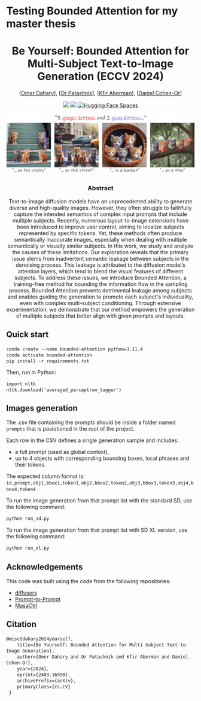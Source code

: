 # Testing Bounded Attention for my master thesis

<div align="center">
<h1>Be Yourself: Bounded Attention for Multi-Subject Text-to-Image Generation (ECCV 2024)</h1>

[[Omer Dahary]()], [[Or Patashnik]()], [[Kfir Aberman]()], [[Daniel Cohen-Or]()]

<a href="https://omer11a.github.io/bounded-attention/"><img src="https://img.shields.io/static/v1?label=Project&message=Website&color=red" height=20.5></a>
<a href="https://arxiv.org/abs/2403.16990"><img src="https://img.shields.io/badge/arXiv-BA-b31b1b.svg" height=20.5></a>
[![Hugging Face Spaces](https://img.shields.io/badge/%F0%9F%A4%97%20Hugging%20Face-Spaces-blue)](https://huggingface.co/spaces/omer11a/bounded-attention)

<p align="center">
<img src="images/teaser.jpg" width="800px"/>
</p>

<h3>Abstract</h3>

Text-to-image diffusion models have an unprecedented ability to generate diverse and high-quality images. However, they often struggle to faithfully capture the intended semantics of complex input prompts that include multiple subjects. Recently, numerous layout-to-image extensions have been introduced to improve user control, aiming to localize subjects represented by specific tokens. Yet, these methods often produce semantically inaccurate images, especially when dealing with multiple semantically or visually similar subjects. In this work, we study and analyze the causes of these limitations. Our exploration reveals that the primary issue stems from inadvertent semantic leakage between subjects in the denoising process. This leakage is attributed to the diffusion model’s attention layers, which tend to blend the visual features of different subjects. To address these issues, we introduce Bounded Attention, a training-free method for bounding the information flow in the sampling process. Bounded Attention prevents detrimental leakage among subjects and enables guiding the generation to promote each subject's individuality, even with complex multi-subject conditioning. Through extensive experimentation, we demonstrate that our method empowers the generation of multiple subjects that better align with given prompts and layouts.

</div>

## Quick start

```
conda create --name bounded-attention python=3.11.4
conda activate bounded-attention
pip install -r requirements.txt
```

Then, run in Python:

```
import nltk
nltk.download('averaged_perceptron_tagger')
```

## Images generation

The .csv file containing the prompts should be inside a folder named `prompts` that is posiotioned in the root of the project.

Each row in the CSV defines a single generation sample and includes:

- a full prompt (used as global context),
- up to 4 objects with corresponding bounding boxes, local phrases and their tokens.

The expected column format is:
`id,prompt,obj1,bbox1,token1,obj2,bbox2,token2,obj3,bbox3,token3,obj4,bbox4,token4`

To run the image generation from that prompt list with the standard SD, use the following command:

```bash
python run_sd.py
```

To run the image generation from that prompt list with SD XL version, use the following command:

```bash
python run_xl.py
```

## Acknowledgements

This code was built using the code from the following repositories:

- [diffusers](https://github.com/huggingface/diffusers)
- [Prompt-to-Prompt](https://github.com/google/prompt-to-prompt/)
- [MasaCtrl](https://github.com/TencentARC/MasaCtrl)

## Citation

```
@misc{dahary2024yourself,
    title={Be Yourself: Bounded Attention for Multi-Subject Text-to-Image Generation},
    author={Omer Dahary and Or Patashnik and Kfir Aberman and Daniel Cohen-Or},
    year={2024},
    eprint={2403.16990},
    archivePrefix={arXiv},
    primaryClass={cs.CV}
 }
```
